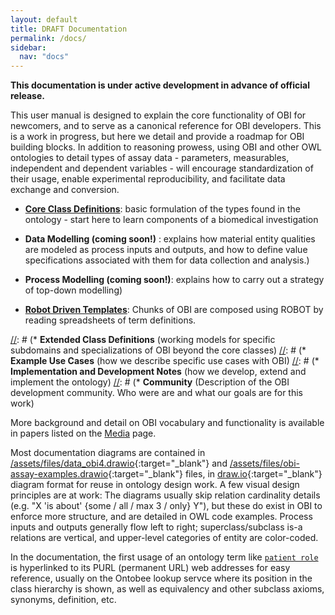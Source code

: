 ```yaml
---
layout: default
title: DRAFT Documentation
permalink: /docs/
sidebar:
  nav: "docs"
---
```


[//]: # (Please put comments like this one into the text to communicate with other OBI-ers)
**This documentation is under active development in advance of official release.**

This user manual is designed to explain the core functionality of OBI for newcomers, and to serve as a canonical reference for OBI developers. This is a work in progress, but here we detail and provide a roadmap for OBI building blocks.  In addition to reasoning prowess, using OBI and other OWL ontologies to detail types of assay data - parameters, measurables, independent and dependent variables - will encourage standardization of their usage, enable experimental reproducibility, and facilitate data exchange and conversion.

* **[Core Class Definitions](/docs/core-classes/)**: basic formulation of the types found in the ontology - start here to learn components of a biomedical investigation

* **Data Modelling (coming soon!)** <!-- [Data Modelling](/docs/data-intro/) -->: explains how material entity qualities are modeled as process inputs and outputs, and how to define value specifications associated with them for data collection and analysis.)

* **Process Modelling (coming soon!)<!-- [Process Modelling](/docs/process-intro/) -->**: explains how to carry out a strategy of top-down modelling)

<!-- * **[Data Types](/docs/data-types/)**: Basic ways to represent numeric, categorical, date, and duration datums) -->

* **[Robot Driven Templates](/docs/robot-intro)**: Chunks of OBI are composed using ROBOT by reading spreadsheets of term definitions.

[//]: # (* **Extended Class Definitions** (working models for specific subdomains and specializations of OBI beyond the core classes) 
[//]: # (* **Example Use Cases** (how we describe specific use cases with OBI) 
[//]: # (* **Implementation and Development Notes** (how we develop, extend and implement the ontology)
[//]: # (* **Community** (Description of the OBI development community. Who were are and what our goals are for this work)

More background and detail on OBI vocabulary and functionality is available in papers listed on the [Media](/media/) page.

Most documentation diagrams are contained in [/assets/files/data_obi4.drawio](/assets/files/data_obi4.drawio){:target="_blank"} and [/assets/files/obi-assay-examples.drawio](/assets/files/obi-assay-examples.drawio){:target="_blank"} files, in [draw.io](http://draw.io){:target="_blank"} diagram format for reuse in ontology design work.  A few visual design principles are at work: The diagrams usually skip relation cardinality details (e.g. "X 'is about' {some / all / max 3 / only} Y"), but these do exist in OBI to enforce more structure, and are detailed in OWL code examples.  Process inputs and outputs generally flow left to right; superclass/subclass is-a relations are vertical, and upper-level categories of entity are color-coded.

<!-- Instance data for a number of the examples is provided in a [/assets/files/obi-examples.owl](/assets/files/obi-examples.owl){:target="_blank"} which can be viewed on its own in Protege, or by including it as an ontology import in OBI (or visa versa). -->

In the documentation, the first usage of an ontology term like [`patient role`](http://purl.obolibrary.org/obo/OBI_0000093) is hyperlinked to its PURL (permanent URL) web addresses for easy reference, usually on the Ontobee lookup servce where its position in the class hierarchy is shown, as well as equivalency and other subclass axioms, synonyms, definition, etc.


